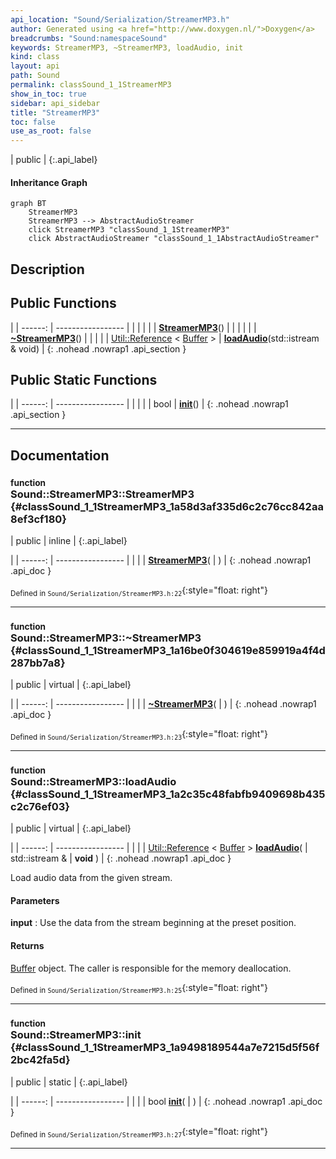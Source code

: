 ```yaml
---
api_location: "Sound/Serialization/StreamerMP3.h"
author: Generated using <a href="http://www.doxygen.nl/">Doxygen</a>
breadcrumbs: "Sound:namespaceSound"
keywords: StreamerMP3, ~StreamerMP3, loadAudio, init
kind: class
layout: api
path: Sound
permalink: classSound_1_1StreamerMP3
show_in_toc: true
sidebar: api_sidebar
title: "StreamerMP3"
toc: false
use_as_root: false
---
```


| public |
{:.api_label}

#### Inheritance Graph

```mermaid
graph BT
	StreamerMP3
	StreamerMP3 --> AbstractAudioStreamer
	click StreamerMP3 "classSound_1_1StreamerMP3"
	click AbstractAudioStreamer "classSound_1_1AbstractAudioStreamer"
```

## Description





## Public Functions

|
| ------: | ----------------- |
|  | |
|  | **[StreamerMP3](#classSound_1_1StreamerMP3_1a58d3af335d6c2c76cc842aa8ef3cf180)**() |
|  | |
|  | **[~StreamerMP3](#classSound_1_1StreamerMP3_1a16be0f304619e859919a4f4d287bb7a8)**() |
|  | |
| [Util::Reference](classUtil_1_1Reference) < [Buffer](classSound_1_1Buffer) > | **[loadAudio](#classSound_1_1StreamerMP3_1a2c35c48fabfb9409698b435c2c76ef03)**(std::istream & void) |
{: .nohead .nowrap1 .api_section }


## Public Static Functions

|
| ------: | ----------------- |
|  | |
| bool | **[init](#classSound_1_1StreamerMP3_1a9498189544a7e7215d5f56f2bc42fa5d)**() |
{: .nohead .nowrap1 .api_section }


-------------------------------------------------------------------

## Documentation

### <small>function</small><br/> Sound::StreamerMP3::StreamerMP3 {#classSound_1_1StreamerMP3_1a58d3af335d6c2c76cc842aa8ef3cf180}

| public | inline |
{:.api_label}

|
| ------: | ----------------- |
|  |
|  **[StreamerMP3](#classSound_1_1StreamerMP3_1a58d3af335d6c2c76cc842aa8ef3cf180)**( |  ) |
{: .nohead .nowrap1 .api_doc }





<sub>Defined in `Sound/Serialization/StreamerMP3.h:22`</sub>{:style="float: right"}

-------------------------------------------------------------------

### <small>function</small><br/> Sound::StreamerMP3::~StreamerMP3 {#classSound_1_1StreamerMP3_1a16be0f304619e859919a4f4d287bb7a8}

| public | virtual |
{:.api_label}

|
| ------: | ----------------- |
|  |
|  **[~StreamerMP3](#classSound_1_1StreamerMP3_1a16be0f304619e859919a4f4d287bb7a8)**( |  ) |
{: .nohead .nowrap1 .api_doc }





<sub>Defined in `Sound/Serialization/StreamerMP3.h:23`</sub>{:style="float: right"}

-------------------------------------------------------------------

### <small>function</small><br/> Sound::StreamerMP3::loadAudio {#classSound_1_1StreamerMP3_1a2c35c48fabfb9409698b435c2c76ef03}

| public | virtual |
{:.api_label}

|
| ------: | ----------------- |
|  |
| [Util::Reference](classUtil_1_1Reference) < [Buffer](classSound_1_1Buffer) > **[loadAudio](#classSound_1_1StreamerMP3_1a2c35c48fabfb9409698b435c2c76ef03)**( | std::istream & | **void** ) |
{: .nohead .nowrap1 .api_doc }



Load audio data from the given stream.


#### Parameters
**input**
:  Use the data from the stream beginning at the preset position.




#### Returns
 [Buffer](classSound_1_1Buffer) object. The caller is responsible for the memory deallocation.





<sub>Defined in `Sound/Serialization/StreamerMP3.h:25`</sub>{:style="float: right"}

-------------------------------------------------------------------

### <small>function</small><br/> Sound::StreamerMP3::init {#classSound_1_1StreamerMP3_1a9498189544a7e7215d5f56f2bc42fa5d}

| public | static |
{:.api_label}

|
| ------: | ----------------- |
|  |
| bool **[init](#classSound_1_1StreamerMP3_1a9498189544a7e7215d5f56f2bc42fa5d)**( |  ) |
{: .nohead .nowrap1 .api_doc }





<sub>Defined in `Sound/Serialization/StreamerMP3.h:27`</sub>{:style="float: right"}

-------------------------------------------------------------------

